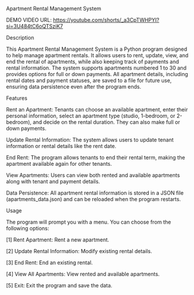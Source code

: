 Apartment Rental Management System

DEMO VIDEO URL: https://youtube.com/shorts/_a3CpTWHPYI?si=3U484tC6oQTSziK7

Description

This Apartment Rental Management System is a Python program designed to help manage apartment rentals. It allows users to rent, update, view, and end the rental of apartments, while also keeping track of payments and rental information. The system supports apartments numbered 1 to 30 and provides options for full or down payments. All apartment details, including rental dates and payment statuses, are saved to a file for future use, ensuring data persistence even after the program ends.



Features

Rent an Apartment: Tenants can choose an available apartment, enter their personal information, select an apartment type (studio, 1-bedroom, or 2-bedroom), and decide on the rental duration. They can also make full or down payments.

Update Rental Information: The system allows users to update tenant information or rental details like the rent date.

End Rent: The program allows tenants to end their rental term, making the apartment available again for other tenants.

View Apartments: Users can view both rented and available apartments along with tenant and payment details.

Data Persistence: All apartment rental information is stored in a JSON file (apartments_data.json) and can be reloaded when the program restarts.



Usage

The program will prompt you with a menu. You can choose from the following options:

[1] Rent Apartment: Rent a new apartment.

[2] Update Rental Information: Modify existing rental details.

[3] End Rent: End an existing rental.

[4] View All Apartments: View rented and available apartments.

[5] Exit: Exit the program and save the data.

